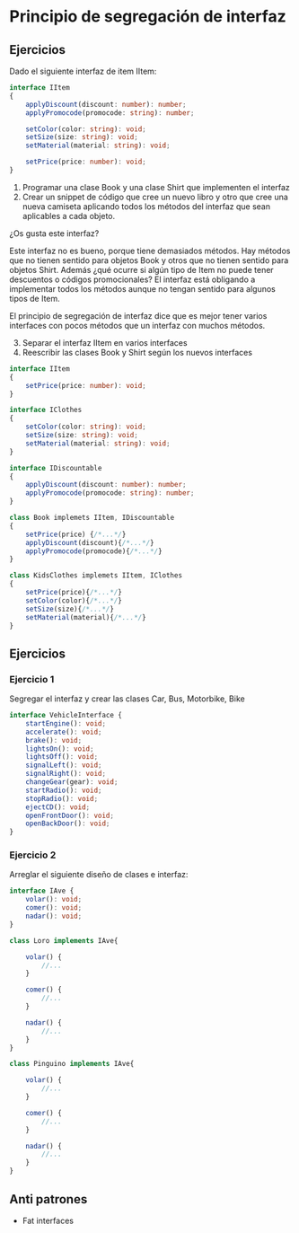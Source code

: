 # Principio de segregación de interfaz

## Ejercicios

Dado el siguiente interfaz de item IItem:

```typescript
interface IItem
{
    applyDiscount(discount: number): number;
    applyPromocode(promocode: string): number;

    setColor(color: string): void;
    setSize(size: string): void;
    setMaterial(material: string): void;

    setPrice(price: number): void;
}
```

1) Programar una clase Book y una clase Shirt que implementen el interfaz
2) Crear un snippet de código que cree un nuevo libro y otro que cree una nueva camiseta aplicando todos los métodos del interfaz que sean aplicables a cada objeto.

¿Os gusta este interfaz?

Este interfaz no es bueno, porque tiene demasiados métodos. Hay métodos que no tienen sentido para objetos Book y otros que no tienen sentido para objetos Shirt. Además ¿qué ocurre si algún tipo de Item no puede tener descuentos o códigos promocionales? El interfaz está obligando a implementar todos los métodos aunque no tengan sentido para algunos tipos de Item.

El principio de segregación de interfaz dice que es mejor tener varios interfaces con pocos métodos que un interfaz con muchos métodos.

3) Separar el interfaz IItem en varios interfaces
4) Reescribir las clases Book y Shirt según los nuevos interfaces

```typescript
interface IItem
{
    setPrice(price: number): void;
}

interface IClothes
{
    setColor(color: string): void;
    setSize(size: string): void;
    setMaterial(material: string): void;
}

interface IDiscountable
{
    applyDiscount(discount: number): number;
    applyPromocode(promocode: string): number;
}

class Book implemets IItem, IDiscountable
{
    setPrice(price) {/*...*/}
    applyDiscount(discount){/*...*/}
    applyPromocode(promocode){/*...*/}
}

class KidsClothes implemets IItem, IClothes
{
    setPrice(price){/*...*/}
    setColor(color){/*...*/}
    setSize(size){/*...*/}
    setMaterial(material){/*...*/}
}
```

## Ejercicios

### Ejercicio 1

Segregar el interfaz y crear las clases Car, Bus, Motorbike, Bike

```typescript
interface VehicleInterface {
    startEngine(): void;
    accelerate(): void;
    brake(): void;
    lightsOn(): void;
    lightsOff(): void;
    signalLeft(): void;
    signalRight(): void;
    changeGear(gear): void;
    startRadio(): void;
    stopRadio(): void;
    ejectCD(): void;
    openFrontDoor(): void;
    openBackDoor(): void;
}
```

### Ejercicio 2

Arreglar el siguiente diseño de clases e interfaz:

```typescript
interface IAve {  
    volar(): void;
    comer(): void;
    nadar(): void;
}

class Loro implements IAve{

    volar() {
        //...
    }

    comer() {
        //...
    }

    nadar() {
        //...
    }
}

class Pinguino implements IAve{

    volar() {
        //...
    }

    comer() {
        //...
    }

    nadar() {
        //...
    }
}
```

## Anti patrones

- Fat interfaces